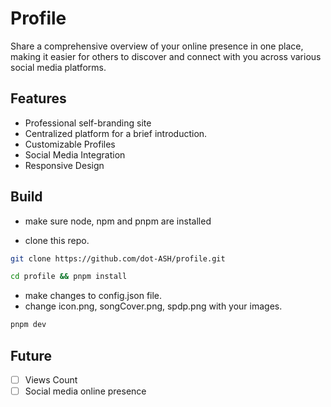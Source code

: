 # Profile

Share a comprehensive overview of your online presence in one place, making it easier for others to discover and connect with you across various social media platforms.

## Features

- Professional self-branding site
- Centralized platform for a brief introduction.
- Customizable Profiles
- Social Media Integration
- Responsive Design

## Build

- make sure node, npm and pnpm are installed

- clone this repo.

```sh
git clone https://github.com/dot-ASH/profile.git
```

```sh
cd profile && pnpm install
```

- make changes to config.json file.
- change icon.png, songCover.png, spdp.png with your images.

```sh
pnpm dev
```

## Future

- [ ] Views Count
- [ ] Social media online presence
